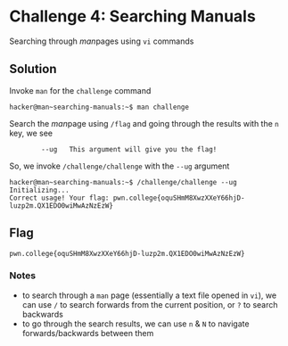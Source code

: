 # Challenge 4: Searching Manuals
Searching through *man*pages using `vi` commands
## Solution
Invoke `man` for the `challenge` command
```
hacker@man~searching-manuals:~$ man challenge
```
Search the *man*page using `/flag` and going through the results with the `n` key, we see
```
		--ug   This argument will give you the flag!
```
So, we invoke `/challenge/challenge` with the `--ug` argument
```
hacker@man~searching-manuals:~$ /challenge/challenge --ug
Initializing...
Correct usage! Your flag: pwn.college{oquSHmM8XwzXXeY66hjD-luzp2m.QX1EDO0wiMwAzNzEzW}
```
## Flag
`pwn.college{oquSHmM8XwzXXeY66hjD-luzp2m.QX1EDO0wiMwAzNzEzW}`
### Notes
- to search through a `man` page (essentially a text file opened in `vi`), we can use `/` to search forwards from the current position, or `?` to search backwards
- to go through the search results, we can use `n` & `N` to navigate forwards/backwards between them